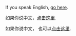 If you speak English, [go here](english/marshmallow.md).

如果你说中文，[点击这里](Chinese/大话西游.md).

如果你说中文， 也可以[点击这里](Chinese/YW/yw.md).